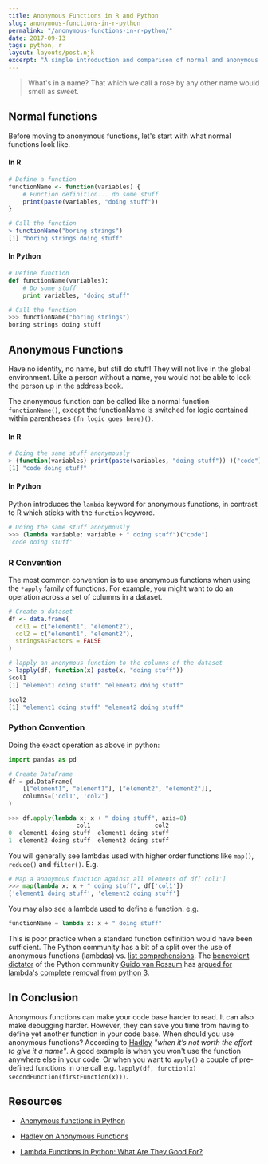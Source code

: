 ```yaml
---
title: Anonymous Functions in R and Python
slug: anonymous-functions-in-r-python
permalink: "/anonymous-functions-in-r-python/"
date: 2017-09-13
tags: python, r
layout: layouts/post.njk
excerpt: "A simple introduction and comparison of normal and anonymous functions in R and Python. Anonymous Functions also known as lambdas have no identity, no name, but still do stuff! They do not live in the global environment."
---
```


> What's in a name? That which we call a rose by any other name would smell as sweet.

## Normal functions

Before moving to anonymous functions, let's start with what normal functions look like.

#### In R

```r
# Define a function
functionName <- function(variables) {
    # Function definition... do some stuff
    print(paste(variables, "doing stuff"))
}

# Call the function
> functionName("boring strings")
[1] "boring strings doing stuff"
```

#### In Python

```python
# Define function
def functionName(variables):
    # Do some stuff
    print variables, "doing stuff"

# Call the function
>>> functionName("boring strings")
boring strings doing stuff
```

## Anonymous Functions

Have no identity, no name, but still do stuff! They will not live in the global environment. Like a person without a name, you would not be able to look the person up in the address book.

The anonymous function can be called like a normal function `functionName()`, except the functionName is switched for logic contained within parentheses `(fn logic goes here)()`.

#### In R

```r
# Doing the same stuff anonymously
> (function(variables) print(paste(variables, "doing stuff")) )("code")
[1] "code doing stuff"
```

#### In Python

Python introduces the `lambda` keyword for anonymous functions, in contrast to R which sticks with the `function` keyword.

```python
# Doing the same stuff anonymously
>>> (lambda variable: variable + " doing stuff")("code")
'code doing stuff'
```

### R Convention

The most common convention is to use anonymous functions when using the `*apply` family of functions. For example, you might want to do an operation across a set of columns in a dataset.

```r
# Create a dataset
df <- data.frame(
  col1 = c("element1", "element2"),
  col2 = c("element1", "element2"),
  stringsAsFactors = FALSE
)

# lapply an anonymous function to the columns of the dataset
> lapply(df, function(x) paste(x, "doing stuff"))
$col1
[1] "element1 doing stuff" "element2 doing stuff"

$col2
[1] "element1 doing stuff" "element2 doing stuff"
```

### Python Convention

Doing the exact operation as above in python:

```python
import pandas as pd

# Create DataFrame
df = pd.DataFrame(
    [["element1", "element1"], ["element2", "element2"]],
    columns=['col1', 'col2']
)

>>> df.apply(lambda x: x + " doing stuff", axis=0)
                   col1                  col2
0  element1 doing stuff  element1 doing stuff
1  element2 doing stuff  element2 doing stuff
```

You will generally see lambdas used with higher order functions like `map()`, `reduce()` and `filter()`. E.g.

```python
# Map a anonymous function against all elements of df['col1']
>>> map(lambda x: x + " doing stuff", df['col1'])
['element1 doing stuff', 'element2 doing stuff']
```

You may also see a lambda used to define a function. e.g.

```python
functionName = lambda x: x + " doing stuff"
```

This is poor practice when a standard function definition would have been sufficient. The Python community has a bit of a split over the use of anonymous functions (lambdas) vs. [list comprehensions](https://www.digitalocean.com/community/tutorials/understanding-list-comprehensions-in-python-3). The [benevolent dictator](https://en.wikipedia.org/wiki/Benevolent_dictator_for_life) of the Python community [Guido van Rossum](https://en.wikipedia.org/wiki/Guido_van_Rossum) has [argued for lambda's complete removal from python 3](https://www.artima.com/weblogs/viewpost.jsp?thread=98196).

## In Conclusion

Anonymous functions can make your code base harder to read. It can also make debugging harder. However, they can save you time from having to define yet another function in your code base. When should you use anonymous functions? According to [Hadley](http://hadley.nz/) _"when it’s not worth the effort to give it a name"_. A good example is when you won't use the function anywhere else in your code. Or when you want to `apply()` a couple of pre-defined functions in one call e.g. `lapply(df, function(x) secondFunction(firstFunction(x)))`.

## Resources

* [Anonymous functions in Python](http://www.curiousefficiency.org/posts/bloggercom1999blog-9320223post-110439602874040740.html)

* [Hadley on Anonymous Functions](http://adv-r.had.co.nz/Functional-programming.html#anonymous-functions)

* [Lambda Functions in Python: What Are They Good For?](https://dbader.org/blog/python-lambda-functions)
